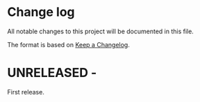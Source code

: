 # Change log

All notable changes to this project will be documented in this file.

The format is based on [Keep a Changelog](http://keepachangelog.com/).


UNRELEASED -
==================

First release.
